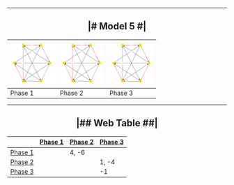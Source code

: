 <div align="center">

---
|# Model 5 #|
---
        
|<img src="./model5_phase_0.png" width="100" height="100"> |<img src="./model5_phase_0.png" width="100" height="100"> |<img src="./model5_phase_0.png" width="100" height="100"> |
|---|---|---|
|Phase 1|Phase 2|Phase 3|

---
|## Web Table ##|
---
        
||[Phase 1](./model5_phase_0.png)|[Phase 2](./model5_phase_1.png)|[Phase 3](./model5_phase_2.png)|
|---|---|---|---|
[Phase 1](./model5_phase_0.png)||4, -6||
[Phase 2](./model5_phase_1.png)|||1, -4|
[Phase 3](./model5_phase_2.png)|||-1|

</div>
